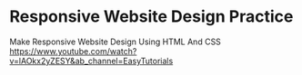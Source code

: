 # Responsive Website Design Practice
Make Responsive Website Design Using HTML And CSS
https://www.youtube.com/watch?v=lAOkx2yZESY&ab_channel=EasyTutorials
